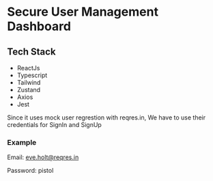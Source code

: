 # Secure User Management Dashboard

## Tech Stack
- ReactJs
- Typescript
- Tailwind
- Zustand
- Axios
- Jest

Since it uses mock user regrestion with reqres.in,
We have to use their credentials for SignIn and SignUp

### Example
Email: eve.holt@reqres.in 

Password: pistol
